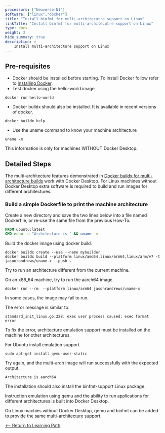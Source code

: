 ```yaml
---
processors: ["Neoverse-N1"]
software: ["linux","docker"]
title: "Install binfmt for multi-architecutre support on Linux"
linkTitle: "Install binfmt for multi-architecutre support on Linux"
type: docs
weight: 3
hide_summary: true
description: >
    Install multi-architecture support on Linux
---
```


## Pre-requisites

* Docker should be installed before starting. To install Docker follow refer to [Installing Docker](/devops/docker).
* Test docker using the hello-world image
```console
docker run hello-world
```
* Docker buildx should also be installed. It is available in recent versions of docker. 
```console
docker buildx help
```
* Use the uname command to know your machine architecture
```console
uname -m 
```

This information is only for machines WITHOUT Docker Desktop.


## Detailed Steps

The multi-architecture features demonstrated in [Docker buildx for multi-architecture builds](../buildx) work with Docker Desktop. For Linux machines without Docker Desktop extra software is required to build and run images for different architectures.

### Build a simple Dockerfile to print the machine architecture

Create a new directory and save the two lines below into a file named Dockerfile, or re-use the same file from the previous How-To.
```dockerfile
FROM ubuntu:latest
CMD echo -n "Architecture is " && uname -m
```

Build the docker image using docker build.

```console 
docker buildx create --use --name mybuilder
docker buildx build --platform linux/amd64,linux/arm64,linux/arm/v7 -t jasonrandrews/uname-x --push .
```

Try to run an architecture different from the current machine. 

On an x86_64 machine, try to run the aarch64 image.

```console
docker run --rm  --platform linux/arm64 jasonrandrews/uname-x
```

In some cases, the image may fail to run. 

The error message is similar to:
```console
standard_init_linux.go:228: exec user process caused: exec format error
```

To fix the error, architecture emulation support must be installed on the machine for other architectures. 

For Ubuntu install emulation support.

```console
sudo apt-get install qemu-user-static
```

Try again, and the multi-arch image will run successfully with the expected output.

```console
Architecture is aarch64
```

The installation should also install the binfmt-support Linux package. 

Instruction emulation using qemu and the ability to run applications for different architectures is built into Docker Desktop.

On Linux machies without Docker Desktop, qemu and binfmt can be added to provide the same multi-architecture support. 

[<-- Return to Learning Path](/cloud/docker/#sections)
